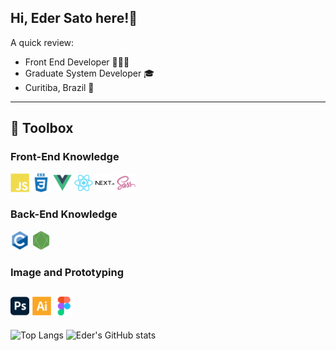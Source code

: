 ## Hi, Eder Sato here!👋

A quick review:

- Front End Developer  👨🏻‍💻
- Graduate System Developer 🎓
- Curitiba, Brazil 📍
---

## 🧰 Toolbox

### Front-End Knowledge

<img src="https://raw.githubusercontent.com/devicons/devicon/c7d326b6009e60442abc35fa45706d6f30ee4c8e/icons/javascript/javascript-plain.svg" alt="JS Logo" width="30" height="30"> <img src="https://raw.githubusercontent.com/devicons/devicon/c7d326b6009e60442abc35fa45706d6f30ee4c8e/icons/css3/css3-plain-wordmark.svg" alt="Css Logo" width="30" height="30"> <img src="https://raw.githubusercontent.com/devicons/devicon/c7d326b6009e60442abc35fa45706d6f30ee4c8e/icons/vuejs/vuejs-original.svg" alt="Vue Logo" width="30" height="30"> <img src="https://raw.githubusercontent.com/devicons/devicon/c7d326b6009e60442abc35fa45706d6f30ee4c8e/icons/react/react-original.svg" alt="React Logo" width="30" height="30"> <img src="https://raw.githubusercontent.com/devicons/devicon/c7d326b6009e60442abc35fa45706d6f30ee4c8e/icons/nextjs/nextjs-original-wordmark.svg" alt="Next Logo" width="30" height="30"> <img src="https://raw.githubusercontent.com/devicons/devicon/c7d326b6009e60442abc35fa45706d6f30ee4c8e/icons/sass/sass-original.svg" alt="Sass Logo" width="30" height="30">

### Back-End Knowledge

<img src="https://raw.githubusercontent.com/devicons/devicon/c7d326b6009e60442abc35fa45706d6f30ee4c8e/icons/c/c-original.svg" alt="C Logo" width="30" height="30"> <img src="https://raw.githubusercontent.com/devicons/devicon/c7d326b6009e60442abc35fa45706d6f30ee4c8e/icons/nodejs/nodejs-plain.svg" alt="Node Logo" width="30" height="30">

### Image and Prototyping

<img src="https://raw.githubusercontent.com/devicons/devicon/c7d326b6009e60442abc35fa45706d6f30ee4c8e/icons/photoshop/photoshop-plain.svg" alt="Photoshop Logo" width="30" height="30"> <img src="https://raw.githubusercontent.com/devicons/devicon/c7d326b6009e60442abc35fa45706d6f30ee4c8e/icons/illustrator/illustrator-plain.svg" alt="Illustrator Logo" width="30" height="30"> <img src="https://raw.githubusercontent.com/devicons/devicon/c7d326b6009e60442abc35fa45706d6f30ee4c8e/icons/figma/figma-original.svg" alt="Figma Logo" width="30" height="30">
---

![Top Langs](https://github-readme-stats.vercel.app/api/top-langs/?username=edersato&hide=java,html&theme=gruvbox) 
![Eder's GitHub stats](https://github-readme-stats.vercel.app/api?username=edersato&theme=gruvbox)
